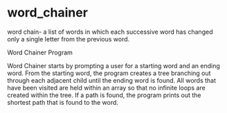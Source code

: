 word_chainer
============

word chain- a list of words in which each successive word has changed only a single letter from the previous word.

Word Chainer Program

Word Chainer starts by prompting a user for a starting word and an ending word.  From the starting word, the program creates a tree branching out through each adjacent child until the ending word is found.  All words that have been visited are held within an array so that no infinite loops are created within the tree.  If a path is found, the program prints out the shortest path that is found to the word.
